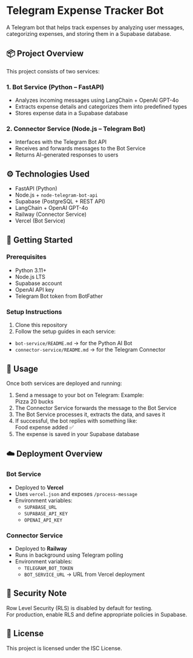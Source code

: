 # Telegram Expense Tracker Bot

A Telegram bot that helps track expenses by analyzing user messages, categorizing expenses, and storing them in a Supabase database.

## 📦 Project Overview

This project consists of two services:

### 1. Bot Service (Python – FastAPI)

- Analyzes incoming messages using LangChain + OpenAI GPT-4o  
- Extracts expense details and categorizes them into predefined types  
- Stores expense data in a Supabase database  

### 2. Connector Service (Node.js – Telegram Bot)

- Interfaces with the Telegram Bot API  
- Receives and forwards messages to the Bot Service  
- Returns AI-generated responses to users  

## ⚙️ Technologies Used

- FastAPI (Python)  
- Node.js + `node-telegram-bot-api`  
- Supabase (PostgreSQL + REST API)  
- LangChain + OpenAI GPT-4o  
- Railway (Connector Service)  
- Vercel (Bot Service)  

## 🚀 Getting Started

### Prerequisites

- Python 3.11+  
- Node.js LTS  
- Supabase account  
- OpenAI API key  
- Telegram Bot token from BotFather  

### Setup Instructions

1. Clone this repository  
2. Follow the setup guides in each service:

- `bot-service/README.md` → for the Python AI Bot  
- `connector-service/README.md` → for the Telegram Connector  

## 💬 Usage

Once both services are deployed and running:

1. Send a message to your bot on Telegram:
   Example:  
   Pizza 20 bucks  
2. The Connector Service forwards the message to the Bot Service  
3. The Bot Service processes it, extracts the data, and saves it  
4. If successful, the bot replies with something like:  
   Food expense added ✅  
5. The expense is saved in your Supabase database

## ☁️ Deployment Overview

### Bot Service

- Deployed to **Vercel**
- Uses `vercel.json` and exposes `/process-message`
- Environment variables:
  - `SUPABASE_URL`
  - `SUPABASE_API_KEY`
  - `OPENAI_API_KEY`

### Connector Service

- Deployed to **Railway**
- Runs in background using Telegram polling
- Environment variables:
  - `TELEGRAM_BOT_TOKEN`
  - `BOT_SERVICE_URL` → URL from Vercel deployment

## 🔐 Security Note

Row Level Security (RLS) is disabled by default for testing.  
For production, enable RLS and define appropriate policies in Supabase.

## 📄 License

This project is licensed under the ISC License.
